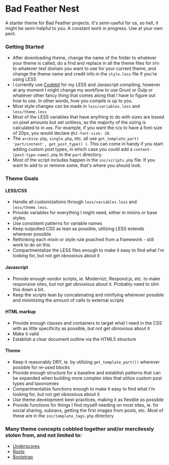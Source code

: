 # Bad Feather Nest

A starter theme for Bad Feather projects. It's semi-useful for us, so hell, it might be semi-helpful to you. A constant work in progress. Use at your own peril.

### Getting Started
* After downloading theme, change the name of the folder to whatever your theme is called, do a find and replace in all the theme files for `bfn` to whatever text domain you want to use for your current theme, and change the theme name and credit info in the `style.less` file if you're using LESS
* I currently use [Codekit](https://incident57.com/codekit/) for my LESS and Javascript compiling, however at any moment I might change my workflow to use Grunt or Gulp or whatever other fancy thing that comes along that I have to figure out how to use. In other words, how you compile is up to you.
* Most style changes can be made in `less/variables.less` and `less/theme.less`
* Most of the LESS variables that have anything to do with sizes are based on pixel amounts but set unitless, as the majority of the sizing is calculated to in `em`s. For example, if you want the `h2`s to have a font-size of 20px, you would declare `@h2-font-size: 20`.
* The `archive.php`, `single.php`, etc. all use `get_template_part( 'part/content', get_post_type() )`. This can come in handy if you start adding custom post types, in which case you could add a `content-[post-type-name].php` to the `part` directory.
* Most of the script includes happen in the `inc/scripts.php` file. If you want to add to or remove some, that's where you should look.

### Theme Goals
#### LESS/CSS
* Handle all customizations through `less/variables.less` and `less/theme.less`.
* Provide variables for everything I might need, either in mixins or base styles.
* Use consistent patterns for variable names
* Keep outputted CSS as lean as possible, utilizing LESS extends wherever possible
* Rethinking each mixin or style rule poached from a framework - still work to do on this
* Compartmentalize the LESS files enough to make it easy to find what I'm looking for, but not get obnoxious about it

#### Javascript
* Provide enough vendor scripts, ie. Modernizr, Respond.js, etc. to make responsive sites, but not get obnoxious about it. Probably need to slim this down a bit.
* Keep the scripts lean by concatenating and minifying whenever possible and minimizing the amount of calls to external scripts

#### HTML markup
* Provide enough classes and containers to target what I need in the CSS with as little specificity as possible, but not get obnoxious about it
* Make it valid
* Establish a clear document outline via the HTML5 structure

#### Theme
* Keep it reasonably DRY, ie. by utilizing `get_template_part())` wherever possible for re-used blocks
* Provide enough structure for a baseline and establish patterns that can be expanded when building more complex sites that utilize custom post types and taxonomies
* Compartmentalize functions enough to make it easy to find what I'm looking for, but not get obnoxious about it
* Use theme development best-practices, making it as flexible as possible
* Provide functions for things I find myself needing on most sites, ie. for social sharing, subnavs, getting the first images from posts, etc. Most of these are in the `inc/template_tags.php` directory

### Many theme concepts cobbled together and/or mercilessly stolen from, and not limited to:
* [Underscores](http://underscores.me/)
* [Roots](http://roots.io/)
* [Bootstrap](http://getbootstrap.com)
